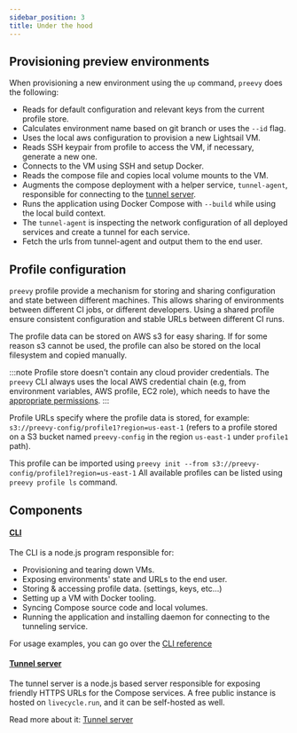 ```yaml
---
sidebar_position: 3
title: Under the hood
---
```


## Provisioning preview environments

When provisioning a new environment using the `up` command, `preevy` does the following:

- Reads for default configuration and relevant keys from the current profile store.
- Calculates environment name based on git branch or uses the `--id` flag.
- Uses the local aws configuration to provision a new Lightsail VM.
- Reads SSH keypair from profile to access the VM, if necessary, generate a new one.
- Connects to the VM using SSH and setup Docker.
- Reads the compose file and copies local volume mounts to the VM.
- Augments the compose deployment with a helper service, `tunnel-agent`, responsible for connecting to the [tunnel server](/tunnel-server/overview.md).
- Runs the application using Docker Compose with `--build` while using the local build context.
- The `tunnel-agent` is inspecting the network configuration of all deployed services and create a tunnel for each service.
- Fetch the urls from tunnel-agent and output them to the end user.

## Profile configuration

`preevy` profile provide a mechanism for storing and sharing configuration and state between different machines. This allows sharing of environments between different CI jobs, or different developers.
Using a shared profile ensure consistent configuration and stable URLs between different CI runs.

The profile data can be stored on AWS s3 for easy sharing. If for some reason s3 cannot be used, the profile can also be stored on the local filesystem and copied manually.

:::note
Profile store doesn't contain any cloud provider credentials.
The `preevy` CLI always uses the local AWS credential chain (e.g, from environment variables, AWS profile, EC2 role), which needs to have the [appropriate permissions](/drivers/aws-lightsail).
:::

Profile URLs specify where the profile data is stored, for example: `s3://preevy-config/profile1?region=us-east-1` (refers to a profile stored on a S3 bucket named `preevy-config` in the region `us-east-1` under `profile1` path).

This profile can be imported using `preevy init --from s3://preevy-config/profile1?region=us-east-1`
All available profiles can be listed using `preevy profile ls` command.

## Components

#### [CLI](https://github.com/livecycle/preevy/tree/master/packages/cli)

The CLI is a node.js program responsible for:

- Provisioning and tearing down VMs.
- Exposing environments' state and URLs to the end user.
- Storing & accessing profile data. (settings, keys, etc...)
- Setting up a VM with Docker tooling.
- Syncing Compose source code and local volumes.
- Running the application and installing daemon for connecting to the tunneling service.

For usage examples, you can go over the [CLI reference](/cli-reference.md)

#### [Tunnel server](https://github.com/livecycle/preevy/tree/master/packages/tunnel-server)

The tunnel server is a node.js based server responsible for exposing friendly HTTPS URLs for the Compose services.
A free public instance is hosted on `livecycle.run`, and it can be self-hosted as well.

Read more about it: [Tunnel server](/tunnel-server/overview.md)
